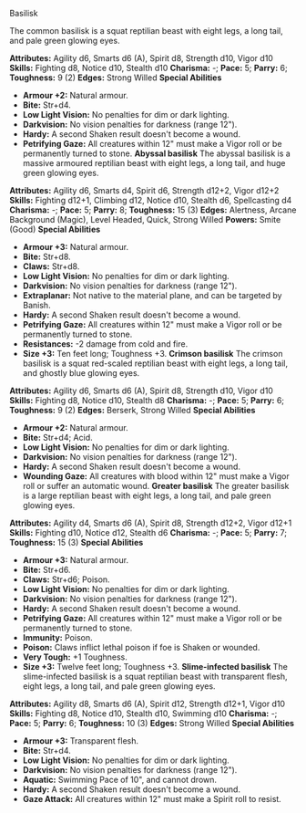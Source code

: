 Basilisk

The common basilisk is a squat reptilian beast with eight legs, a
long tail, and pale green glowing eyes.

**Attributes:** Agility d6, Smarts d6 (A), Spirit d8, Strength d10,
Vigor d10
**Skills:** Fighting d8, Notice d10, Stealth d10
**Charisma:** -; **Pace:** 5; **Parry:** 6; **Toughness:** 9 (2)
**Edges:** Strong Willed
**Special Abilities**
- **Armour +2:** Natural armour.
- **Bite:** Str+d4.
- **Low Light Vision:** No penalties for dim or dark lighting.
- **Darkvision:** No vision penalties for darkness (range 12").
- **Hardy:** A second Shaken result doesn't become a wound.
- **Petrifying Gaze:** All creatures within 12" must make a Vigor roll
or be permanently turned to stone.
**Abyssal basilisk**
The abyssal basilisk is a massive armoured reptilian beast with eight
legs, a long tail, and huge green glowing eyes.

**Attributes:** Agility d6, Smarts d4, Spirit d6, Strength d12+2, Vigor
d12+2
**Skills:** Fighting d12+1, Climbing d12, Notice d10, Stealth d6,
Spellcasting d4
**Charisma:** -; **Pace:** 5; **Parry:** 8; **Toughness:** 15 (3)
**Edges:** Alertness, Arcane Background (Magic), Level Headed, Quick,
Strong Willed
**Powers:** Smite (Good)
**Special Abilities**
- **Armour +3:** Natural armour.
- **Bite:** Str+d8.
- **Claws:** Str+d8.
- **Low Light Vision:** No penalties for dim or dark lighting.
- **Darkvision:** No vision penalties for darkness (range 12").
- **Extraplanar:** Not native to the material plane, and can be targeted
by Banish.
- **Hardy:** A second Shaken result doesn't become a wound.
- **Petrifying Gaze:** All creatures within 12" must make a Vigor roll
or be permanently turned to stone.
- **Resistances:** -2 damage from cold and fire.
- **Size +3:** Ten feet long; Toughness +3.
**Crimson basilisk**
The crimson basilisk is a squat red-scaled reptilian beast with eight
legs, a long tail, and ghostly blue glowing eyes.

**Attributes:** Agility d6, Smarts d6 (A), Spirit d8, Strength d10,
Vigor d10
**Skills:** Fighting d8, Notice d10, Stealth d8
**Charisma:** -; **Pace:** 5; **Parry:** 6; **Toughness:** 9 (2)
**Edges:** Berserk, Strong Willed
**Special Abilities**
- **Armour +2:** Natural armour.
- **Bite:** Str+d4; Acid.
- **Low Light Vision:** No penalties for dim or dark lighting.
- **Darkvision:** No vision penalties for darkness (range 12").
- **Hardy:** A second Shaken result doesn't become a wound.
- **Wounding Gaze:** All creatures with blood within 12" must make a
Vigor roll or suffer an automatic wound.
**Greater basilisk**
The greater basilisk is a large reptilian beast with eight legs, a
long tail, and pale green glowing eyes.

**Attributes:** Agility d4, Smarts d6 (A), Spirit d8, Strength d12+2,
Vigor d12+1
**Skills:** Fighting d10, Notice d12, Stealth d6
**Charisma:** -; **Pace:** 5; **Parry:** 7; **Toughness:** 15 (3)
**Special Abilities**
- **Armour +3:** Natural armour.
- **Bite:** Str+d6.
- **Claws:** Str+d6; Poison.
- **Low Light Vision:** No penalties for dim or dark lighting.
- **Darkvision:** No vision penalties for darkness (range 12").
- **Hardy:** A second Shaken result doesn't become a wound.
- **Petrifying Gaze:** All creatures within 12" must make a Vigor roll
or be permanently turned to stone.
- **Immunity:** Poison.
- **Poison:** Claws inflict lethal poison if foe is Shaken or wounded.
- **Very Tough:** +1 Toughness.
- **Size +3:** Twelve feet long; Toughness +3.
**Slime-infected basilisk**
The slime-infected basilisk is a squat reptilian beast with
transparent flesh, eight legs, a long tail, and pale green glowing
eyes.

**Attributes:** Agility d8, Smarts d6 (A), Spirit d12, Strength d12+1,
Vigor d10
**Skills:** Fighting d8, Notice d10, Stealth d10, Swimming d10
**Charisma:** -; **Pace:** 5; **Parry:** 6; **Toughness:** 10 (3)
**Edges:** Strong Willed
**Special Abilities**
- **Armour +3:** Transparent flesh.
- **Bite:** Str+d4.
- **Low Light Vision:** No penalties for dim or dark lighting.
- **Darkvision:** No vision penalties for darkness (range 12").
- **Aquatic:** Swimming Pace of 10", and cannot drown.
- **Hardy:** A second Shaken result doesn't become a wound.
- **Gaze Attack:** All creatures within 12" must make a Spirit roll to
resist.

